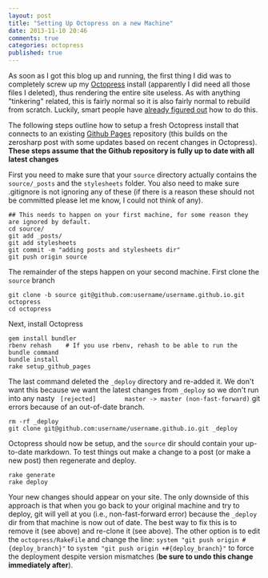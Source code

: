 ```yaml
---
layout: post
title: "Setting Up Octopress on a new Machine"
date: 2013-11-10 20:46
comments: true
categories: octopress
published: true
---
```

As soon as I got this blog up and running, the first thing I did was to completely screw up my [Octopress](http://octopress.org/) install (apparently I did need all those files I deleted), thus rendering the entire site useless. As with anything "tinkering" related, this is fairly normal so it is also fairly normal to rebuild from scratch. Luckily, smart people have [already figured out](http://blog.zerosharp.com/clone-your-octopress-to-blog-from-two-places/) how to do this.

The following steps outline how to setup a fresh Octopress install that connects to an existing [Github Pages](http://pages.github.com/) repository (this builds on the zerosharp post with some updates based on recent changes in Octopress). **These steps assume that the Github repository is fully up to date with all latest changes**

First you need to make sure that your `source` directory actually contains the `source/_posts` and the `stylesheets` folder. You also need to make sure .gitignore is not ignoring any of these (if there is a reason these should not be committed please let me know, I could not think of any).

```
## This needs to happen on your first machine, for some reason they are ignored by default.
cd source/
git add _posts/ 
git add stylesheets
git commit -m "adding posts and stylesheets dir"
git push origin source
```

The remainder of the steps happen on your second machine. First clone the `source` branch

```
git clone -b source git@github.com:username/username.github.io.git octopress
cd octopress
```

Next, install Octopress

```
gem install bundler
rbenv rehash    # If you use rbenv, rehash to be able to run the bundle command
bundle install
rake setup_github_pages
```

The last command deleted the `_deploy` directory and re-added it. We don't want this because we want the latest changes from `_deploy` so we don't run into any nasty ` [rejected]        master -> master (non-fast-forward)` git errors because of an out-of-date branch.

```
rm -rf _deploy
git clone git@github.com:username/username.github.io.git _deploy
```


Octopress should now be setup, and the `source` dir should contain your up-to-date markdown. To test things out make a change to a post (or make a new post) then regenerate and deploy.

```
rake generate
rake deploy
```

Your new changes should appear on your site. The only downside of this approach is that when you go back to your original machine and try to deploy, git will yell at you (i.e., non-fast-forward error) because the `_deploy` dir from that machine is now out of date. The best way to fix this is to remove it (see above) and re-clone it (see above). The other option is to edit the `octopress/RakeFile` and change the line: `system "git push origin #{deploy_branch}"` to `system "git push origin +#{deploy_branch}"` to force the deployment despite version mismatches (**be sure to undo this change immediately after**).
